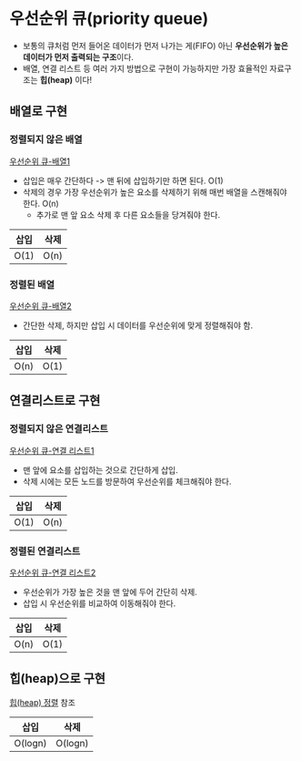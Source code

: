 # 우선순위 큐(priority queue)

+ 보통의 큐처럼 먼저 들어온 데이터가 먼저 나가는 게(FIFO) 아닌 **우선순위가 높은 데이터가 먼저 출력되는 구조**이다.
+ 배열, 연결 리스트 등 여러 가지 방법으로 구현이 가능하지만 가장 효율적인 자료구조는 **힙(heap)** 이다!


## 배열로 구현
### 정렬되지 않은 배열
[우선순위 큐-배열1](https://github.com/Iam-Sunghyun/javascript-algorithms/blob/main/src/data-structures/priority-queue/priority-queue1.js)
+ 삽입은 매우 간단하다 -> 맨 뒤에 삽입하기만 하면 된다. O(1)
+ 삭제의 경우 가장 우선순위가 높은 요소를 삭제하기 위해 매번 배열을 스캔해줘야 한다. O(n)
   + 추가로 맨 앞 요소 삭제 후 다른 요소들을 당겨줘야 한다.

|삽입|삭제|
|:---:|:---:|
|O(1)|O(n)|

### 정렬된 배열
[우선순위 큐-배열2](https://github.com/Iam-Sunghyun/javascript-algorithms/blob/main/src/data-structures/priority-queue/priority-queue2.js)
+ 간단한 삭제, 하지만 삽입 시 데이터를 우선순위에 맞게 정렬해줘야 함.

|삽입|삭제|
|:---:|:---:|
|O(n)|O(1)|

## 연결리스트로 구현
### 정렬되지 않은 연결리스트
[우선순위 큐-연결 리스트1](https://github.com/Iam-Sunghyun/javascript-algorithms/blob/main/src/data-structures/priority-queue/priority-queue3.js)
+ 맨 앞에 요소를 삽입하는 것으로 간단하게 삽입.
+ 삭제 시에는 모든 노드를 방문하여 우선순위를 체크해줘야 한다.

|삽입|삭제| 
|:---:|:---:|
|O(1)|O(n)|

### 정렬된 연결리스트
[우선순위 큐-연결 리스트2]()
+ 우선순위가 가장 높은 것을 맨 앞에 두어 간단히 삭제.
+ 삽입 시 우선순위를 비교하여 이동해줘야 한다.

|삽입|삭제|
|:---:|:---:|
|O(n)|O(1)|


## 힙(heap)으로 구현
[힙(heap) 정렬](https://github.com/Iam-Sunghyun/javascript-algorithms/tree/main/src/algorithms/sorting#7-%ED%9E%99-%EC%A0%95%EB%A0%AC-heap-sort) 참조

|삽입|삭제|
|:---:|:---:|
|O(logn)|O(logn)|
